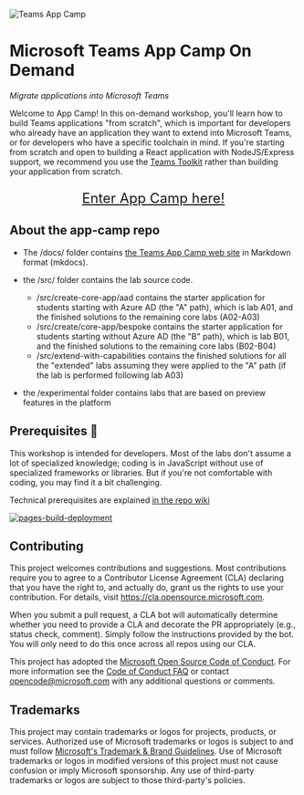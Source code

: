 ![Teams App Camp](https://microsoft.github.io/app-camp/assets/code-lab-banner.png)

# Microsoft Teams App Camp On Demand

_Migrate applications into Microsoft Teams_

Welcome to App Camp! In this on-demand workshop, you'll learn how to build Teams applications "from scratch", which is important for developers who already have an application they want to extend into Microsoft Teams, or for developers who have a specific toolchain in mind. If you're starting from scratch and open to building a React application with NodeJS/Express support, we recommend you use the [Teams Toolkit](https://docs.microsoft.com/en-us/microsoftteams/platform/toolkit/visual-studio-code-overview) rather than building your application from scratch.

<p style="text-align: center; font-size: x-large;">
  <a href="https://microsoft.github.io/app-camp">
    Enter App Camp here!
  </a>
</p>
  
## About the app-camp repo

* The /docs/ folder contains [the Teams App Camp web site](https://microsoft.github.io/app-camp) in Markdown format (mkdocs).

* the /src/ folder contains the lab source code. 

    * /src/create-core-app/aad contains the starter application for students starting with Azure AD (the "A" path), which is lab A01, and the finished solutions to the remaining core labs (A02-A03)
    * /src/create/core-app/bespoke contains the starter application for students starting without Azure AD (the "B" path), which is lab B01, and the finished solutions to the remaining core labs (B02-B04)
    * /src/extend-with-capabilities contains the finished solutions for all the "extended" labs assuming they were applied to the "A" path (if the lab is performed following lab A03)

* the /experimental folder contains labs that are based on preview features in the platform

## Prerequisites 📃 

This workshop is intended for developers. Most of the labs don't assume a lot of specialized knowledge; coding is  in JavaScript without use of specialized frameworks or libraries. But if you're not comfortable with coding, you may find it a bit challenging.

Technical prerequisites are explained [in the repo wiki](https://github.com/microsoft/app-camp/wiki/Prerequisites)

[![pages-build-deployment](https://github.com/microsoft/app-camp/actions/workflows/pages/pages-build-deployment/badge.svg)](https://github.com/microsoft/app-camp/actions/workflows/pages/pages-build-deployment)

## Contributing

This project welcomes contributions and suggestions.  Most contributions require you to agree to a
Contributor License Agreement (CLA) declaring that you have the right to, and actually do, grant us
the rights to use your contribution. For details, visit https://cla.opensource.microsoft.com.

When you submit a pull request, a CLA bot will automatically determine whether you need to provide
a CLA and decorate the PR appropriately (e.g., status check, comment). Simply follow the instructions
provided by the bot. You will only need to do this once across all repos using our CLA.

This project has adopted the [Microsoft Open Source Code of Conduct](https://opensource.microsoft.com/codeofconduct/).
For more information see the [Code of Conduct FAQ](https://opensource.microsoft.com/codeofconduct/faq/) or
contact [opencode@microsoft.com](mailto:opencode@microsoft.com) with any additional questions or comments.

## Trademarks

This project may contain trademarks or logos for projects, products, or services. Authorized use of Microsoft 
trademarks or logos is subject to and must follow 
[Microsoft's Trademark & Brand Guidelines](https://www.microsoft.com/en-us/legal/intellectualproperty/trademarks/usage/general).
Use of Microsoft trademarks or logos in modified versions of this project must not cause confusion or imply Microsoft sponsorship.
Any use of third-party trademarks or logos are subject to those third-party's policies.
